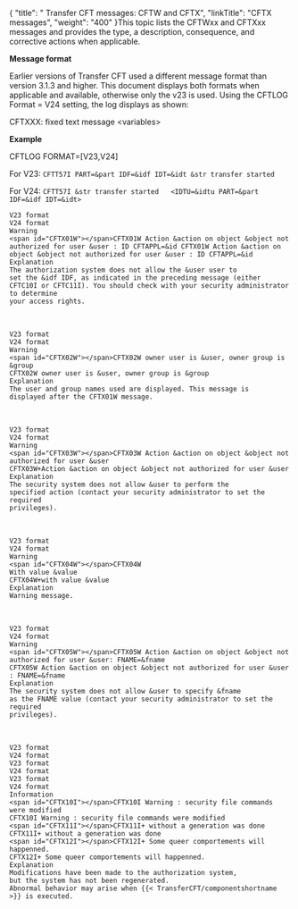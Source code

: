 {
    "title": " Transfer CFT messages:  CFTW and CFTX",
    "linkTitle": "CFTX messages",
    "weight": "400"
}This topic lists the  CFTWxx and CFTXxx  messages and provides the type,  a description, consequence, and corrective actions when applicable.

**Message format**

Earlier versions of Transfer CFT used a different message format than version 3.1.3 and higher. This document displays both formats when applicable and available, otherwise only the v23 is used. Using the CFTLOG Format = V24 setting, the log displays as shown:

CFTXXX: fixed text message &lt;variables>

**Example**

CFTLOG FORMAT=\[V23,V24\]

For V23: `CFTT57I PART=&part IDF=&idf IDT=&idt &str transfer started`

For V24: `CFTT57I &str transfer started   <IDTU=&idtu PART=&part IDF=&idf IDT=&idt>`

```
V23 format
V24 format
Warning
<span id="CFTX01W"></span>CFTX01W Action &action on object &object not authorized for user &user : ID CFTAPPL=&id CFTX01W Action &action on object &object not authorized for user &user : ID CFTAPPL=&id
Explanation
The authorization system does not allow the &user user to
set the &idf IDF, as indicated in the preceding message (either CFTC10I or CFTC11I). You should check with your security administrator to determine
your access rights.
```

 

```
V23 format
V24 format
Warning
<span id="CFTX02W"></span>CFTX02W owner user is &user, owner group is &group
CFTX02W owner user is &user, owner group is &group
Explanation
The user and group names used are displayed. This message is
displayed after the CFTX01W message.
```

 

```
V23 format
V24 format
Warning
<span id="CFTX03W"></span>CFTX03W Action &action on object &object not
authorized for user &user
CFTX03W+Action &action on object &object not authorized for user &user
Explanation
The security system does not allow &user to perform the
specified action (contact your security administrator to set the required
privileges).
```

 

```
V23 format
V24 format
Warning
<span id="CFTX04W"></span>CFTX04W
With value &value
CFTX04W+with value &value
Explanation
Warning message.
```

 

```
V23 format
V24 format
Warning
<span id="CFTX05W"></span>CFTX05W Action &action on object &object not
authorized for user &user: FNAME=&fname
CFTX05W Action &action on object &object not authorized for user &user : FNAME=&fname
Explanation
The security system does not allow &user to specify &fname
as the FNAME value (contact your security administrator to set the required
privileges).
```

 

```
V23 format
V24 format
V23 format
V24 format
V23 format
V24 format
Information
<span id="CFTX10I"></span>CFTX10I Warning : security file commands were modified
CFTX10I Warning : security file commands were modified
<span id="CFTX11I"></span>CFTX11I+ without a generation was done
CFTX11I+ without a generation was done
<span id="CFTX12I"></span>CFTX12I+ Some queer comportements will happenned.
CFTX12I+ Some queer comportements will happenned.
Explanation
Modifications have been made to the authorization system,
but the system has not been regenerated.
Abnormal behavior may arise when {{< TransferCFT/componentshortname >}} is executed.
```
